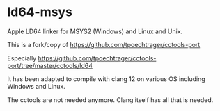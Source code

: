 # ld64-msys
Apple LD64 linker for MSYS2 (Windows) and Linux and Unix.

This is a fork/copy of https://github.com/tpoechtrager/cctools-port

Especially https://github.com/tpoechtrager/cctools-port/tree/master/cctools/ld64

It has been adapted to compile with clang 12 on various OS including Windows and Linux.

The cctools are not needed anymore. Clang itself has all that is needed.
